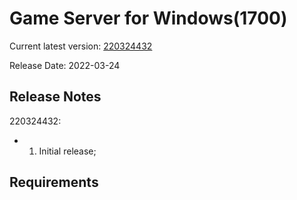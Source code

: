 Game Server for Windows(1700)
===============
Current latest version: [220324432](https://github.com/amusegame/v1700/releases/download/220324432/v1700-220324432.github.7z)

Release Date: 2022-03-24

Release Notes
-----------------------------------
220324432:

- 1. Initial release; 


Requirements
-----------------------------------
